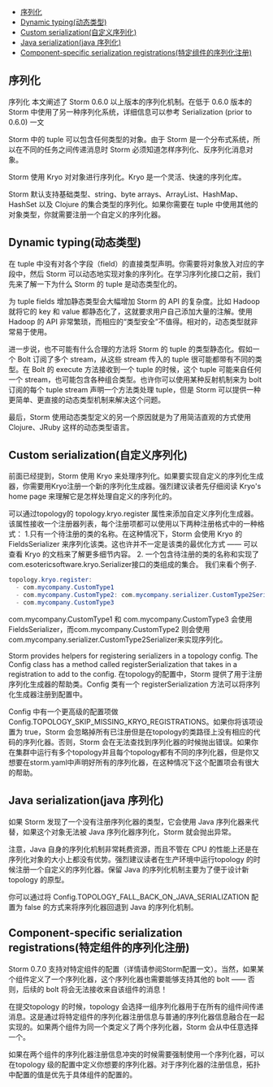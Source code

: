 
<!-- TOC -->

- [序列化](#序列化)
- [Dynamic typing(动态类型)](#dynamic-typing动态类型)
- [Custom serialization(自定义序列化)](#custom-serialization自定义序列化)
- [Java serialization(java 序列化)](#java-serializationjava-序列化)
- [Component-specific serialization registrations(特定组件的序列化注册)](#component-specific-serialization-registrations特定组件的序列化注册)

<!-- /TOC -->

## 序列化
序列化 本文阐述了 Storm 0.6.0 以上版本的序列化机制。在低于 0.6.0 版本的 Storm 中使用了另一种序列化系统，详细信息可以参考 Serialization (prior to 0.6.0) 一文

Storm 中的 tuple 可以包含任何类型的对象。由于 Storm 是一个分布式系统，所以在不同的任务之间传递消息时 Storm 必须知道怎样序列化、反序列化消息对象。

Storm 使用 Kryo 对对象进行序列化。Kryo 是一个灵活、快速的序列化库。

Storm 默认支持基础类型、string、byte arrays、ArrayList、HashMap、HashSet 以及 Clojure 的集合类型的序列化。如果你需要在 tuple 中使用其他的对象类型，你就需要注册一个自定义的序列化器。

## Dynamic typing(动态类型)
在 tuple 中没有对各个字段（field）的直接类型声明。你需要将对象放入对应的字段中，然后 Storm 可以动态地实现对象的序列化。在学习序列化接口之前，我们先来了解一下为什么 Storm 的 tuple 是动态类型化的。

为 tuple fields 增加静态类型会大幅增加 Storm 的 API 的复杂度。比如 Hadoop 就将它的 key 和 value 都静态化了，这就要求用户自己添加大量的注解。使用 Hadoop 的 API 非常繁琐，而相应的“类型安全”不值得。相对的，动态类型就非常易于使用。

进一步说，也不可能有什么合理的方法将 Storm 的 tuple 的类型静态化。假如一个 Bolt 订阅了多个 stream，从这些 stream 传入的 tuple 很可能都带有不同的类型。在 Bolt 的 execute 方法接收到一个 tuple 的时候，这个 tuple 可能来自任何一个 stream，也可能包含各种组合类型。也许你可以使用某种反射机制来为 bolt 订阅的每个 tuple stream 声明一个方法类处理 tuple，但是 Storm 可以提供一种更简单、更直接的动态类型机制来解决这个问题。

最后，Storm 使用动态类型定义的另一个原因就是为了用简洁直观的方式使用 Clojure、JRuby 这样的动态类型语言。

## Custom serialization(自定义序列化)
前面已经提到，Storm 使用 Kryo 来处理序列化。如果要实现自定义的序列化生成器，你需要用Kryo注册一个新的序列化生成器。强烈建议读者先仔细阅读 Kryo's home page 来理解它是怎样处理自定义的序列化的。

可以通过topology的 topology.kryo.register 属性来添加自定义序列化生成器。该属性接收一个注册器列表，每个注册项都可以使用以下两种注册格式中的一种格式： 1.只有一个待注册的类的名称。在这种情况下，Storm 会使用 Kryo 的 FieldsSerializer 来序列化该类。这也许并不一定是该类的最优化方式 —— 可以查看 Kryo 的文档来了解更多细节内容。 2. 一个包含待注册的类的名称和实现了com.esotericsoftware.kryo.Serializer接口的类组成的集合。 我们来看个例子.
```java
topology.kryo.register:
  - com.mycompany.CustomType1
  - com.mycompany.CustomType2: com.mycompany.serializer.CustomType2Serializer
  - com.mycompany.CustomType3
```
com.mycompany.CustomType1 和 com.mycompany.CustomType3 会使用 FieldsSerializer，而com.mycompany.CustomType2 则会使用 com.mycompany.serializer.CustomType2Serializer来实现序列化。

Storm provides helpers for registering serializers in a topology config. The Config class has a method called registerSerialization that takes in a registration to add to the config. 在topology的配置中，Storm 提供了用于注册序列化生成器的帮助类。Config 类有一个 registerSerialization 方法可以将序列化生成器注册到配置中。

Config 中有一个更高级的配置项做 Config.TOPOLOGY_SKIP_MISSING_KRYO_REGISTRATIONS。如果你将该项设置为 true，Storm 会忽略掉所有已注册但是在topology的类路径上没有相应的代码的序列化器。否则，Storm 会在无法查找到序列化器的时候抛出错误。如果你在集群中运行有多个topology并且每个topology都有不同的序列化器，但是你又想要在storm.yaml中声明好所有的序列化器，在这种情况下这个配置项会有很大的帮助。

## Java serialization(java 序列化)
如果 Storm 发现了一个没有注册序列化器的类型，它会使用 Java 序列化器来代替，如果这个对象无法被 Java 序列化器序列化，Storm 就会抛出异常。

注意，Java 自身的序列化机制非常耗费资源，而且不管在 CPU 的性能上还是在序列化对象的大小上都没有优势。强烈建议读者在生产环境中运行topology 的时候注册一个自定义的序列化器。保留 Java 的序列化机制主要为了便于设计新topology 的原型。

你可以通过将 Config.TOPOLOGY_FALL_BACK_ON_JAVA_SERIALIZATION 配置为 false 的方式来将序列化器回退到 Java 的序列化机制。

## Component-specific serialization registrations(特定组件的序列化注册)
Storm 0.7.0 支持对特定组件的配置（详情请参阅Storm配置一文）。当然，如果某个组件定义了一个序列化器，这个序列化器也需要能够支持其他的 bolt —— 否则，后续的 bolt 将会无法接收来自该组件的消息！

在提交topology 的时候，topology 会选择一组序列化器用于在所有的组件间传递消息。这是通过将特定组件的序列化器注册信息与普通的序列化器信息融合在一起实现的。如果两个组件为同一个类定义了两个序列化器，Storm 会从中任意选择一个。

如果在两个组件的序列化器注册信息冲突的时候需要强制使用一个序列化器，可以在topology 级的配置中定义你想要的序列化器。对于序列化器的注册信息，拓扑中配置的值是优先于具体组件的配置的。

